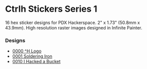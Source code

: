 # Ctrlh Stickers Series 1

16 hex sticker designs for PDX Hackerspace. 2" x 1.73" (50.8mm x 43.9mm). High resolution raster images designed in Infinite Painter.

### Designs

   * [0000 ^H Logo](design-files/0000-logo.svg "image")
   * [0001 Soldering Iron](design-files/0001-soldering-iron.svg "image")
   * [0010 I Hacked a Bucket](design-files/0010-bucket.svg "image")
